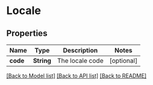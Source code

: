 # Locale

## Properties
Name | Type | Description | Notes
------------ | ------------- | ------------- | -------------
**code** | **String** | The locale code | [optional] 

[[Back to Model list]](../README.md#documentation-for-models) [[Back to API list]](../README.md#documentation-for-api-endpoints) [[Back to README]](../README.md)



